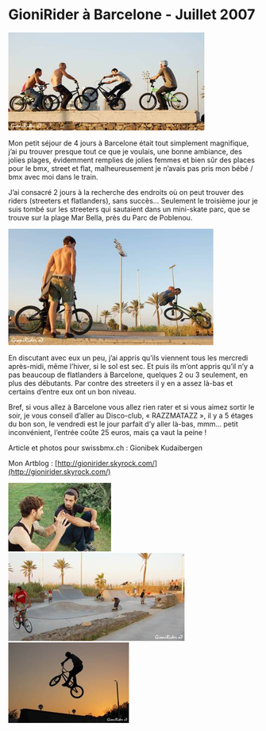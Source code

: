 # GioniRider à Barcelone - Juillet 2007

![article_barcelona_clip_image002](./media/article_barcelona_clip_image002.jpg)

Mon petit séjour de 4 jours à Barcelone était tout simplement magnifique, j’ai pu trouver presque tout ce que je voulais, une bonne ambiance, des jolies plages, évidemment remplies de jolies femmes et bien sûr des places pour le bmx, street et flat, malheureusement je n’avais pas pris mon bébé / bmx avec moi dans le train.

J’ai consacré 2 jours à la recherche des endroits où on peut trouver des riders (streeters et flatlanders), sans succès… Seulement le troisième jour je suis tombé sur les streeters qui sautaient dans un mini-skate parc, que se trouve sur la plage Mar Bella, près du Parc de Poblenou.

![article_barcelona_clip_image006](./media/article_barcelona_clip_image006.jpg)

En discutant avec eux un peu, j’ai appris qu’ils viennent tous les mercredi après-midi, même l’hiver, si le sol est sec. Et puis ils m’ont appris qu’il n’y a pas beaucoup de flatlanders à Barcelone, quelques 2 ou 3 seulement, en plus des débutants. Par contre des streeters il y en a assez là-bas et certains d’entre eux ont un bon niveau.

Bref, si vous allez à Barcelone vous allez rien rater et si vous aimez sortir le soir, je vous conseil d’aller au Disco-club, « RAZZMATAZZ », il y a 5 étages du bon son, le vendredi est le jour parfait d’y aller là-bas, mmm… petit inconvénient, l’entrée coûte 25 euros, mais ça vaut la peine !

Article et photos pour swissbmx.ch : Gionibek Kudaibergen

Mon Artblog : [http://gionirider.skyrock.com/](http://gionirider.skyrock.com/)

![Martin (à gauche) et Josh, deux riders qui m ont donné des infos sur les riders de Barcelone.](./media/article_barcelona_clip_image004.jpg)
![Mini-Skate parc.](./media/article_barcelona_clip_image008.jpg)
![Coucher du Soleil](./media/article_barcelona_clip_image010.jpg)
